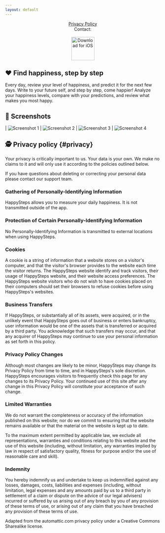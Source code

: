 ```yaml
---
layout: default
---
```

<center>
<a href="#privacy">Privacy Policy</a>
<br />
Contact: <happystepsapp [at] proton.me>
<br />
<br />
</center>

<center>
 <a href="http://itunes.apple.com/app/1672621191"><img height=75 src="/img/appstore.svg" alt="Download for iOS" /></a>
</center>

## ❤️ Find happiness, step by step

Every day, review your level of happiness, and predict it for the next few days.
Write to your future self, and step by step, come happier!
Analyze your happiness levels, compare with your predictions, and review what makes you most happy.


## 📱 Screenshots

| ![Screenshot 1](/img/screens/1.png) | ![Screenshot 2](/img/screens/2.png)
| ![Screenshot 3](/img/screens/3.png) | ![Screenshot 4](/img/screens/4.png)

## 🕵️ Privacy policy {#privacy}

Your privacy is critically important to us. Your data is your own. We make no claims to it and will only use it according to the policies outlined below.

If you have questions about deleting or correcting your personal data please contact our support team.

### Gathering of Personally-Identifying Information
HappySteps allows you to measure your daily happiness. It is not transmitted outside of the app.

### Protection of Certain Personally-Identifying Information
No Personally-Identifying Information is transmitted to external locations when using HappySteps.

### Cookies
A cookie is a string of information that a website stores on a visitor's computer, and that the visitor's browser provides to the website each time the visitor returns. The HappySteps website identify and track visitors, their usage of HappySteps website, and their website access preferences. The HappySteps website visitors who do not wish to have cookies placed on their computers should set their browsers to refuse cookies before using HappySteps's websites.

### Business Transfers
If HappySteps, or substantially all of its assets, were acquired, or in the unlikely event that HappySteps goes out of business or enters bankruptcy, user information would be one of the assets that is transferred or acquired by a third party. You acknowledge that such transfers may occur, and that any acquirer of HappySteps may continue to use your personal information as set forth in this policy.

### Privacy Policy Changes
Although most changes are likely to be minor, HappySteps may change its Privacy Policy from time to time, and in HappySteps's sole discretion. HappySteps encourages visitors to frequently check this page for any changes to its Privacy Policy. Your continued use of this site after any change in this Privacy Policy will constitute your acceptance of such change.

### Limited Warranties
We do not warrant the completeness or accuracy of the information published on this website; nor do we commit to ensuring that the website remains available or that the material on the website is kept up to date.

To the maximum extent permitted by applicable law, we exclude all representations, warranties and conditions relating to this website and the use of this website (including, without limitation, any warranties implied by law in respect of satisfactory quality, fitness for purpose and/or the use of reasonable care and skill).

### Indemnity
You hereby indemnify us and undertake to keep us indemnified against any losses, damages, costs, liabilities and expenses (including, without limitation, legal expenses and any amounts paid by us to a third party in settlement of a claim or dispute on the advice of our legal advisers) incurred or suffered by us arising out of any breach by you of any provision of these terms of use, or arising out of any claim that you have breached any provision of these terms of use.

Adapted from the automattic.com privacy policy under a Creative Commons Sharealike license.